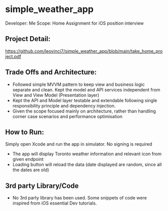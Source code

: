# simple_weather_app

Developer: Me 
Scope: Home Assignment for iOS position interview 

## Project Detail:  
https://github.com/leovinci7/simple_weather_app/blob/main/take_home_project.pdf

## Trade Offs and Architecture:
- Followed simple MVVM pattern to keep view and business logic separate and clean. Kept the model and API services independent from View and View Model (Presentation layer)
- Kept the API and Model layer testable and extendable following single responsibility principle and dependency injection. 
- Given the scope focused mainly on architecture, rather than handling corner case scenarios and performance optimisation 
## How to Run:
Simply open Xcode and run the app in simulator. No signing is required
- The app will display Toronto weather information and relevant icon from given endpoint
- Loading button will reload the data (date displayed are random, since all the dates are old) 
## 3rd party Library/Code
- No 3rd party library has been used. Some snippets of code were inspired from iOS essential Dev tutorials. 

